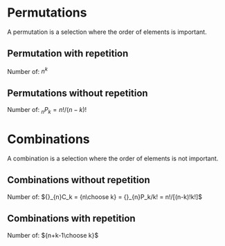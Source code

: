 # Permutations
A permutation is a selection where the order of elements is important.
## Permutation with repetition
Number of: $n^k$
## Permutations without repetition
Number of: ${}_{n}P_k = n!/(n-k)!$

# Combinations
A combination is a selection where the order of elements is not important.
## Combinations without repetition
Number of: ${}_{n}C_k = {n\choose k} = {}_{n}P_k/k! = n!/[(n-k)!k!]$
## Combinations with repetition
Number of: ${n+k-1\choose k}$
